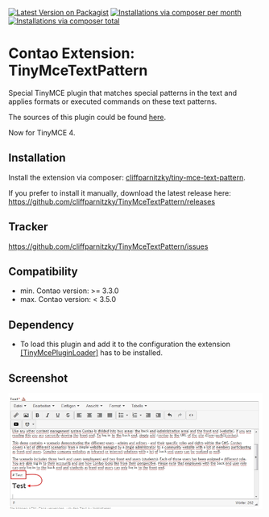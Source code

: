 [![Latest Version on Packagist](http://img.shields.io/packagist/v/cliffparnitzky/tiny-mce-text-pattern.svg?style=flat)](https://packagist.org/packages/cliffparnitzky/tiny-mce-text-pattern)
[![Installations via composer per month](http://img.shields.io/packagist/dm/cliffparnitzky/tiny-mce-text-pattern.svg?style=flat)](https://packagist.org/packages/cliffparnitzky/tiny-mce-text-pattern)
[![Installations via composer total](http://img.shields.io/packagist/dt/cliffparnitzky/tiny-mce-text-pattern.svg?style=flat)](https://packagist.org/packages/cliffparnitzky/tiny-mce-text-pattern)

Contao Extension: TinyMceTextPattern
====================================

Special TinyMCE plugin that matches special patterns in the text and applies formats or executed commands on these text patterns.

The sources of this plugin could be found [here](http://www.tinymce.com/wiki.php/Plugin:textpattern).

Now for TinyMCE 4.


Installation
------------

Install the extension via composer: [cliffparnitzky/tiny-mce-text-pattern](https://packagist.org/packages/cliffparnitzky/tiny-mce-text-pattern).

If you prefer to install it manually, download the latest release here: https://github.com/cliffparnitzky/TinyMceTextPattern/releases


Tracker
-------

https://github.com/cliffparnitzky/TinyMceTextPattern/issues


Compatibility
-------------

- min. Contao version: >= 3.3.0
- max. Contao version: <  3.5.0


Dependency
----------

- To load this plugin and add it to the configuration the extension [[TinyMcePluginLoader]](https://github.com/cliffparnitzky/TinyMcePluginLoader) has to be installed.


Screenshot
----------

![Screenshot](screenshot.jpg)